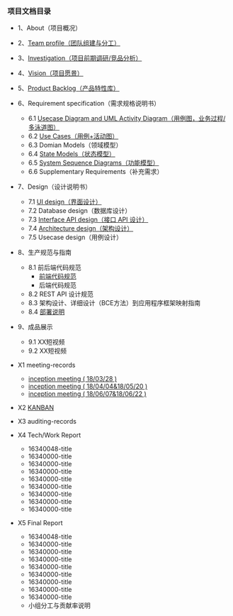 ### 项目文档目录
* 1、About（项目概况）
* 2、[Team profile（团队组建与分工）](doc/Documents/team-profile.md)
* 3、[Investigation（项目前期调研/竞品分析）](doc/Documents/Investigation.md)
* 4、[Vision（项目愿景）](doc/Documents/Vision项目愿景.md)
* 5、[Product Backlog（产品特性库）](doc/Documents/ProductBacklog.md)
* 6、Requirement specification（需求规格说明书）
    * 6.1 [Usecase Diagram and UML Activity Diagram（用例图，业务过程/多泳道图）](doc/Documents/UsecaseDiagram和泳道图.md)
    * 6.2 [Use Cases（用例+活动图）](doc/Documents/UseCases用例+活动图.md)
    * 6.3 Domian Models（领域模型）
    * 6.4 [State Models（状态模型）](doc/Documents/StateModels.md)
    * 6.5 [System Sequence Diagrams（功能模型）](doc/Documents/SystemSequenceDiagrams（功能模型）.md)
    * 6.6 Supplementary Requirements（补充需求）
* 7、Design（设计说明书）
    * 7.1 [UI design（界面设计）](doc/Documents/UIdesign.md)
    * 7.2 Database design（数据库设计）
    * 7.3 [Interface API design（接口 API 设计）](server/API调用文档.md)
    * 7.4 [Architecture design（架构设计）](doc/Documents/Architecturedesign.md)
    * 7.5 Usecase design（用例设计）
* 8、生产规范与指南
    * 8.1 前后端代码规范
      - [前端代码规范](doc/Documents/前端代码规范.md)
      - 后端代码规范
    * 8.2 REST API 设计规范
    * 8.3 架构设计、详细设计（BCE方法）到应用程序框架映射指南
    * 8.4 [部署说明](https://github.com/sysucodingfarmers/MakeMoney/blob/master/doc/Documents/%E5%AE%89%E8%A3%85%E9%83%A8%E7%BD%B2%E8%AF%B4%E6%98%8E.md)
* 9、成品展示
    * 9.1 XX短视频
    * 9.2 XX短视频
* X1 meeting-records
    - [inception meeting ( 18/03/28 ) ](https://github.com/sysucodingfarmers/MakeMoney/blob/master/doc/Meeting-Records/inception%20meeting(0328).md)
    - [inception meeting ( 18/04/04&18/05/20 ) ](https://github.com/sysucodingfarmers/MakeMoney/blob/master/doc/Meeting-Records/inception%20meeting(0404%260520).md)
    - [inception meeting ( 18/06/07&18/06/22 ) ](https://github.com/sysucodingfarmers/MakeMoney/blob/master/doc/Meeting-Records/inception%20meeting(0607%260622).md)
    
* X2 [KANBAN](https://github.com/sysucodingfarmers/MakeMoney/projects)
* X3 auditing-records
* X4 Tech/Work Report
    * 16340048-title
    * 16340000-title
    * 16340000-title
    * 16340000-title
    * 16340000-title
    * 16340000-title
    * 16340000-title
    * 16340000-title
    * 16340000-title
* X5 Final Report
    * 16340048-title
    * 16340000-title
    * 16340000-title
    * 16340000-title
    * 16340000-title
    * 16340000-title
    * 16340000-title
    * 16340000-title
    * 16340000-title
    * 小组分工与贡献率说明
